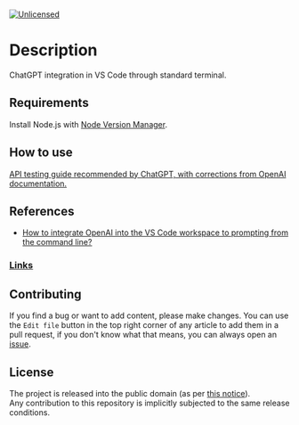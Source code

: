 <!-- markdownlint-disable MD033 MD041 -->
<!-- /* cspell:locale en */ -->
<!-- LTeX: language=en-US-->

<!-- source: https://raw.githubusercontent.com/r-lyeh-archived/AVA/refs/heads/master/README.md -->
<p align="left">
<br/>
<a href="http://unlicense.org/"><img alt="Unlicensed" src="https://img.shields.io/badge/license-Unlicense-blue.svg?style=plastic"/></a>
<br/>
</p>

# Description

ChatGPT integration in VS Code through standard terminal.

## Requirements

Install Node.js with [Node Version Manager](https://github.com/nvm-sh/nvm).

## How to use

[API testing guide recommended by ChatGPT, with corrections from OpenAI documentation.](./quickstart/README.md)

## References

- [How to integrate OpenAI into the VS Code workspace to prompting from the command line?](./docs/guide.md)

### [Links](./docs/sources.links)

## Contributing

If you find a bug or want to add content, please make changes. You can use the `Edit file` button in the top right corner of any article to add them in a pull request, if you don't know what that means, you can always open an [issue](https://github.com/o-leksandr/markdown-resume-template/issues/new).

## License

The project is released into the public domain (as per [this notice](LICENSE)).<br/>
Any contribution to this repository is implicitly subjected to the same release conditions.